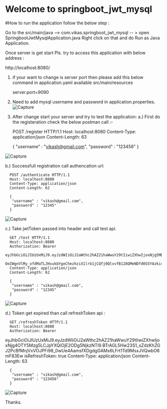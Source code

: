 # Welcome to springboot_jwt_mysql
#How to run the application follow the below step :

Go to the src/main/java --> com.vikas.springboot_jwt_mysql -- > open SpringbootJwtMysqlApplication.java Right click on that and do Run as Java Application.

Once server is get start Pls. try to access this application with below address :

   http://localhost:8080/<api> 

1. if your want to change is server port then please add this below command in application.yaml available src/main/resources

     server.port=9090

2. Need to add mysql username and password in application.properties.
![Capture](https://github.com/vikuSingh/springboot_jwt_mysql/assets/20941580/7034e31a-606a-43c2-8f65-c4b00763893c)

3. After change start your server and try to test the application:
   a.) First do the registeration
   check the below postman call :-
   
      POST /register HTTP/1.1
      Host: localhost:8080
      Content-Type: application/json
      Content-Length: 63
      
      {
       "username" : "vikash@gmail.com",
       "password" : "123456"
      }

![Capture](https://github.com/vikuSingh/springboot_jwt_mysql/assets/20941580/8eb331ff-72f1-4006-b2a1-9a5d8b98d35f)

b.) Successfull registration call authencation url:

      POST /authenticate HTTP/1.1
      Host: localhost:8080
      Content-Type: application/json
      Content-Length: 62
      
      {
       "username" : "vikash@gmail.com",
       "password" : "12345"
      }
  ![Capture](https://github.com/vikuSingh/springboot_jwt_mysql/assets/20941580/9ae31d7b-0ce1-490b-a2b3-a10e02089c40)

c.) Take jwtToken passed into header and call test api.

      GET /test HTTP/1.1
      Host: localhost:8080
      Authorization: Bearer 
      eyJhbGciOiJIUzUxMiJ9.eyJzdWIiOiJ2aWthc2hAZ21haWwuY29tIiwiZXhwIjoxNjg5MDAzNTcyLCJpYXQiOjE2ODkwMDM1MTJ9.DcUiK8eIc_V_8- 
      OeIWgnVlMy_ofdMaTLJHxukbYgeChezhziX1lrb1jCQfj0QlvvfB128QMeNDfd0S5YAzki4Q
      Content-Type: application/json
      Content-Length: 62
      
      {
       "username" : "vikash@gmail.com",
       "password" : "12345"
      }
   
   ![Capture](https://github.com/vikuSingh/springboot_jwt_mysql/assets/20941580/1f67954a-a1bd-4f9d-9ff5-25511ba63d43)

  d.) Token get expired than call refreshToken api :

      GET /refreshToken HTTP/1.1
      Host: localhost:8080
      Authorization: Bearer 
 eyJhbGciOiJIUzUxMiJ9.eyJzdWIiOiJ2aWthc2hAZ21haWwuY29tIiwiZXhwIjoxNjg4OTY5Mzg5LCJpYXQiOjE2ODg5NjkzNTl9.BTrAGL5Hw23S1_sZdzKhZGJ2PcBfMnjVxVOJPFi98_0wUe4AamsfXDgdgGAMx6LFrt1Td9MsxJVQwbO6mF83Ew
      isRefreshToken: true
      Content-Type: application/json
      Content-Length: 63
      
      {
       "username" : "vikash@gmail.com",
       "password" : "123456"
      }
      
  ![Capture](https://github.com/vikuSingh/springboot_jwt_mysql/assets/20941580/8523cd97-59d6-4a70-b8be-39de76d6cf6c)

  Thanks.



        
